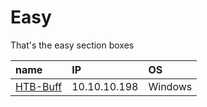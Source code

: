 # Easy

That's the easy section boxes

| name                | IP           | OS      |
| :------------------ | :----------- | :------ |
| [HTB-Buff](buff.md) | 10.10.10.198 | Windows |

